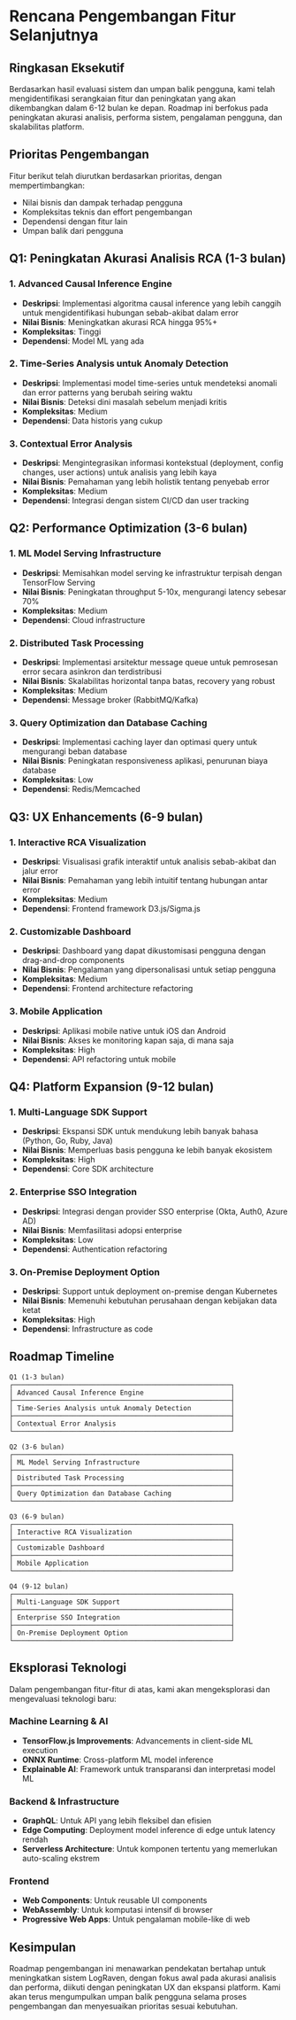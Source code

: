 # Rencana Pengembangan Fitur Selanjutnya

## Ringkasan Eksekutif

Berdasarkan hasil evaluasi sistem dan umpan balik pengguna, kami telah mengidentifikasi serangkaian fitur dan peningkatan yang akan dikembangkan dalam 6-12 bulan ke depan. Roadmap ini berfokus pada peningkatan akurasi analisis, performa sistem, pengalaman pengguna, dan skalabilitas platform.

## Prioritas Pengembangan

Fitur berikut telah diurutkan berdasarkan prioritas, dengan mempertimbangkan:
- Nilai bisnis dan dampak terhadap pengguna
- Kompleksitas teknis dan effort pengembangan
- Dependensi dengan fitur lain
- Umpan balik dari pengguna

## Q1: Peningkatan Akurasi Analisis RCA (1-3 bulan)

### 1. Advanced Causal Inference Engine
- **Deskripsi**: Implementasi algoritma causal inference yang lebih canggih untuk mengidentifikasi hubungan sebab-akibat dalam error
- **Nilai Bisnis**: Meningkatkan akurasi RCA hingga 95%+
- **Kompleksitas**: Tinggi
- **Dependensi**: Model ML yang ada

### 2. Time-Series Analysis untuk Anomaly Detection
- **Deskripsi**: Implementasi model time-series untuk mendeteksi anomali dan error patterns yang berubah seiring waktu
- **Nilai Bisnis**: Deteksi dini masalah sebelum menjadi kritis
- **Kompleksitas**: Medium
- **Dependensi**: Data historis yang cukup

### 3. Contextual Error Analysis
- **Deskripsi**: Mengintegrasikan informasi kontekstual (deployment, config changes, user actions) untuk analisis yang lebih kaya
- **Nilai Bisnis**: Pemahaman yang lebih holistik tentang penyebab error
- **Kompleksitas**: Medium
- **Dependensi**: Integrasi dengan sistem CI/CD dan user tracking

## Q2: Performance Optimization (3-6 bulan)

### 1. ML Model Serving Infrastructure
- **Deskripsi**: Memisahkan model serving ke infrastruktur terpisah dengan TensorFlow Serving
- **Nilai Bisnis**: Peningkatan throughput 5-10x, mengurangi latency sebesar 70%
- **Kompleksitas**: Medium
- **Dependensi**: Cloud infrastructure

### 2. Distributed Task Processing
- **Deskripsi**: Implementasi arsitektur message queue untuk pemrosesan error secara asinkron dan terdistribusi
- **Nilai Bisnis**: Skalabilitas horizontal tanpa batas, recovery yang robust
- **Kompleksitas**: Medium
- **Dependensi**: Message broker (RabbitMQ/Kafka)

### 3. Query Optimization dan Database Caching
- **Deskripsi**: Implementasi caching layer dan optimasi query untuk mengurangi beban database
- **Nilai Bisnis**: Peningkatan responsiveness aplikasi, penurunan biaya database
- **Kompleksitas**: Low
- **Dependensi**: Redis/Memcached

## Q3: UX Enhancements (6-9 bulan)

### 1. Interactive RCA Visualization
- **Deskripsi**: Visualisasi grafik interaktif untuk analisis sebab-akibat dan jalur error
- **Nilai Bisnis**: Pemahaman yang lebih intuitif tentang hubungan antar error
- **Kompleksitas**: Medium
- **Dependensi**: Frontend framework D3.js/Sigma.js

### 2. Customizable Dashboard
- **Deskripsi**: Dashboard yang dapat dikustomisasi pengguna dengan drag-and-drop components
- **Nilai Bisnis**: Pengalaman yang dipersonalisasi untuk setiap pengguna
- **Kompleksitas**: Medium
- **Dependensi**: Frontend architecture refactoring

### 3. Mobile Application
- **Deskripsi**: Aplikasi mobile native untuk iOS dan Android
- **Nilai Bisnis**: Akses ke monitoring kapan saja, di mana saja
- **Kompleksitas**: High
- **Dependensi**: API refactoring untuk mobile

## Q4: Platform Expansion (9-12 bulan)

### 1. Multi-Language SDK Support
- **Deskripsi**: Ekspansi SDK untuk mendukung lebih banyak bahasa (Python, Go, Ruby, Java)
- **Nilai Bisnis**: Memperluas basis pengguna ke lebih banyak ekosistem
- **Kompleksitas**: High
- **Dependensi**: Core SDK architecture

### 2. Enterprise SSO Integration
- **Deskripsi**: Integrasi dengan provider SSO enterprise (Okta, Auth0, Azure AD)
- **Nilai Bisnis**: Memfasilitasi adopsi enterprise
- **Kompleksitas**: Low
- **Dependensi**: Authentication refactoring

### 3. On-Premise Deployment Option
- **Deskripsi**: Support untuk deployment on-premise dengan Kubernetes
- **Nilai Bisnis**: Memenuhi kebutuhan perusahaan dengan kebijakan data ketat
- **Kompleksitas**: High
- **Dependensi**: Infrastructure as code

## Roadmap Timeline

```
Q1 (1-3 bulan)
┌───────────────────────────────────────────────────────┐
│ Advanced Causal Inference Engine                      │
├───────────────────────────────────────────────────────┤
│ Time-Series Analysis untuk Anomaly Detection          │
├───────────────────────────────────────────────────────┤
│ Contextual Error Analysis                             │
└───────────────────────────────────────────────────────┘

Q2 (3-6 bulan)
┌───────────────────────────────────────────────────────┐
│ ML Model Serving Infrastructure                       │
├───────────────────────────────────────────────────────┤
│ Distributed Task Processing                           │
├───────────────────────────────────────────────────────┤
│ Query Optimization dan Database Caching               │
└───────────────────────────────────────────────────────┘

Q3 (6-9 bulan)
┌───────────────────────────────────────────────────────┐
│ Interactive RCA Visualization                         │
├───────────────────────────────────────────────────────┤
│ Customizable Dashboard                                │
├───────────────────────────────────────────────────────┤
│ Mobile Application                                    │
└───────────────────────────────────────────────────────┘

Q4 (9-12 bulan)
┌───────────────────────────────────────────────────────┐
│ Multi-Language SDK Support                            │
├───────────────────────────────────────────────────────┤
│ Enterprise SSO Integration                            │
├───────────────────────────────────────────────────────┤
│ On-Premise Deployment Option                          │
└───────────────────────────────────────────────────────┘
```

## Eksplorasi Teknologi

Dalam pengembangan fitur-fitur di atas, kami akan mengeksplorasi dan mengevaluasi teknologi baru:

### Machine Learning & AI
- **TensorFlow.js Improvements**: Advancements in client-side ML execution
- **ONNX Runtime**: Cross-platform ML model inference
- **Explainable AI**: Framework untuk transparansi dan interpretasi model ML

### Backend & Infrastructure
- **GraphQL**: Untuk API yang lebih fleksibel dan efisien
- **Edge Computing**: Deployment model inference di edge untuk latency rendah
- **Serverless Architecture**: Untuk komponen tertentu yang memerlukan auto-scaling ekstrem

### Frontend
- **Web Components**: Untuk reusable UI components
- **WebAssembly**: Untuk komputasi intensif di browser
- **Progressive Web Apps**: Untuk pengalaman mobile-like di web

## Kesimpulan

Roadmap pengembangan ini menawarkan pendekatan bertahap untuk meningkatkan sistem LogRaven, dengan fokus awal pada akurasi analisis dan performa, diikuti dengan peningkatan UX dan ekspansi platform. Kami akan terus mengumpulkan umpan balik pengguna selama proses pengembangan dan menyesuaikan prioritas sesuai kebutuhan. 